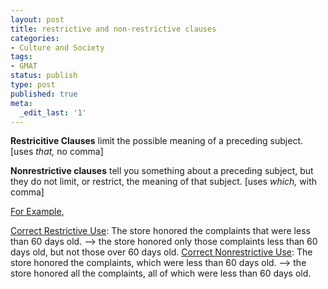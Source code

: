 ```yaml
---
layout: post
title: restrictive and non-restrictive clauses
categories:
- Culture and Society
tags:
- GMAT
status: publish
type: post
published: true
meta:
  _edit_last: '1'
---
```

<strong>Restricitive Clauses</strong> limit the possible meaning of a preceding subject. [uses <em>that,</em> no comma]

<strong>Nonrestrictive clauses</strong> tell you something about a preceding subject, but they do not limit, or restrict, the meaning of that subject. [uses <em>which,</em> with comma]

<a href="http://www.kentlaw.edu/academics/lrw/grinker/LwtaClauses__Restrictive_and_Nonrest.htm">For Example</a>, 

<span style="text-decoration: underline;">Correct Restrictive Use</span>: The store honored the complaints that were less than 60 days old. --&gt; the store honored only those complaints less than 60 days old, but not those over 60 days old.
<span style="text-decoration: underline;">Correct Nonrestrictive Use</span>: The store honored the complaints, which were less than 60 days old. --&gt; the store honored all the complaints, all of which were less than 60 days old.
